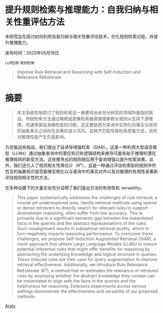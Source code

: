# 提升规则检索与推理能力：自我归纳与相关性重评估方法
本研究旨在探讨如何利用自我归纳与相关性重评估技术，优化规则检索过程，并提升推理能力。

发布时间：2025年05月16日

`LLM应用` `规则检索`

> Improve Rule Retrieval and Reasoning with Self-Induction and Relevance ReEstimate

# 摘要

> 本文系统性地探讨了规则检索这一重要但尚未充分研究的领域所面临的挑战。传统检索方法通过稀疏或密集检索器直接搜索相关规则以支持下游推理，但通常面临准确性低的问题。这主要是因为查询中实例化的事实与规则的抽象表示之间存在显著的语义鸿沟。这种不匹配导致检索质量欠佳，进而对推理性能产生负面影响。

为克服这些挑战，我们提出了自诱导增强检索（SIAR），这是一种利用大型语言模型（LLMs）通过抽象查询中的潜在知识和逻辑结构来推导可能有助于推理的潜在推理规则的新型方法。这些推导出的规则随后用于查询增强以提升检索效果。此外，我们还引入了规则相关性再估计（R³），这是一种通过评估检索到的规则中所包含的抽象知识是否能够实例化以与查询中的事实对齐以及对推理的有用性来重新评估规则相关性的方法。

在多种设置下的大量实验充分证明了我们提出方法的有效性和 versatility。

> This paper systematically addresses the challenges of rule retrieval, a crucial yet underexplored area. Vanilla retrieval methods using sparse or dense retrievers to directly search for relevant rules to support downstream reasoning, often suffer from low accuracy. This is primarily due to a significant semantic gap between the instantiated facts in the queries and the abstract representations of the rules. Such misalignment results in suboptimal retrieval quality, which in turn negatively impacts reasoning performance. To overcome these challenges, we propose Self-Induction Augmented Retrieval (SIAR), a novel approach that utilizes Large Language Models (LLMs) to induce potential inferential rules that might offer benefits for reasoning by abstracting the underlying knowledge and logical structure in queries. These induced rules are then used for query augmentation to improve retrieval effectiveness. Additionally, we introduce Rule Relevance ReEstimate (R$^3$), a method that re-estimates the relevance of retrieved rules by assessing whether the abstract knowledge they contain can be instantiated to align with the facts in the queries and the helpfulness for reasoning. Extensive experiments across various settings demonstrate the effectiveness and versatility of our proposed methods.

[Arxiv](https://arxiv.org/abs/2505.10870)